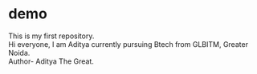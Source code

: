 # demo
This is my first repository.
<br>
Hi everyone, I am Aditya currently pursuing Btech from GLBITM, Greater Noida.
<br>
Author- Aditya The Great.

